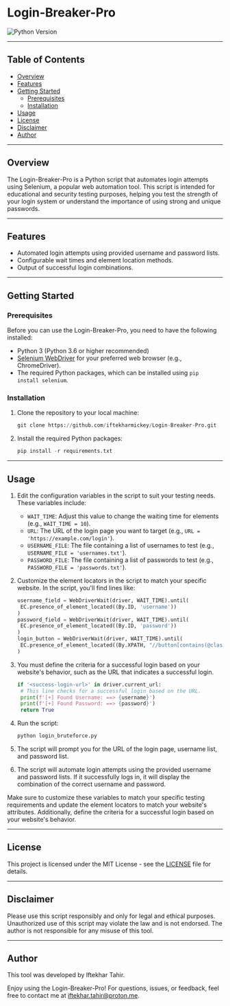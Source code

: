 # Login-Breaker-Pro

![Python Version](https://img.shields.io/badge/Python-3.6%2B-blue)

---

## Table of Contents

- [Overview](#overview)
- [Features](#features)
- [Getting Started](#getting-started)
  - [Prerequisites](#prerequisites)
  - [Installation](#installation)
- [Usage](#usage)
- [License](#license)
- [Disclaimer](#disclaimer)
- [Author](#author)

---

## Overview

The Login-Breaker-Pro is a Python script that automates login attempts using Selenium, a popular web automation tool. This script is intended for educational and security testing purposes, helping you test the strength of your login system or understand the importance of using strong and unique passwords.

---

## Features

- Automated login attempts using provided username and password lists.
- Configurable wait times and element location methods.
- Output of successful login combinations.

---

## Getting Started

### Prerequisites

Before you can use the Login-Breaker-Pro, you need to have the following installed:

- Python 3 (Python 3.6 or higher recommended)
- [Selenium WebDriver](https://selenium-python.readthedocs.io/installation.html#drivers) for your preferred web browser (e.g., ChromeDriver).
- The required Python packages, which can be installed using `pip install selenium`.

### Installation

1. Clone the repository to your local machine:

   ```python
   git clone https://github.com/iftekharmickey/Login-Breaker-Pro.git

2. Install the required Python packages:

   ```python
   pip install -r requirements.txt

---

## Usage

1. Edit the configuration variables in the script to suit your testing needs. These variables include:

   - `WAIT_TIME`: Adjust this value to change the waiting time for elements (e.g., `WAIT_TIME = 10`).
   - `URL`: The URL of the login page you want to target (e.g., `URL = 'https://example.com/login'`).
   - `USERNAME_FILE`: The file containing a list of usernames to test (e.g., `USERNAME_FILE = 'usernames.txt'`).
   - `PASSWORD_FILE`: The file containing a list of passwords to test (e.g., `PASSWORD_FILE = 'passwords.txt'`).

2. Customize the element locators in the script to match your specific website. In the script, you'll find lines like:

   ```python
   username_field = WebDriverWait(driver, WAIT_TIME).until(
    EC.presence_of_element_located((By.ID, 'username'))
   )
   password_field = WebDriverWait(driver, WAIT_TIME).until(
    EC.presence_of_element_located((By.ID, 'password'))
   )
   login_button = WebDriverWait(driver, WAIT_TIME).until(
    EC.presence_of_element_located((By.XPATH, "//button[contains(@class, 'btn-outline-primary') and contains(@class, 'm-2')]"))
   )
   ```
 
3. You must define the criteria for a successful login based on your website's behavior, such as the URL that indicates a successful login.

   ```python
   if '<success-login-url>' in driver.current_url:
    # This line checks for a successful login based on the URL.
    print(f'[+] Found Username: ==> {username}')
    print(f'[+] Found Password: ==> {password}')
    return True
   ```
  
6. Run the script:

   ```python
   python login_bruteforce.py
   ```

7. The script will prompt you for the URL of the login page, username list, and password list.
   
8. The script will automate login attempts using the provided username and password lists. If it successfully logs in, it will display the combination of the correct username and password.

Make sure to customize these variables to match your specific testing requirements and update the element locators to match your website's attributes. Additionally, define the criteria for a successful login based on your website's behavior.

---

## License

This project is licensed under the MIT License - see the [LICENSE](https://github.com/iftekharmickey/Login-Breaker-Pro/blob/main/LICENSE) file for details.

---

## Disclaimer

Please use this script responsibly and only for legal and ethical purposes. Unauthorized use of this script may violate the law and is not endorsed. The author is not responsible for any misuse of this tool.

---

## Author

This tool was developed by Iftekhar Tahir.

Enjoy using the Login-Breaker-Pro! For questions, issues, or feedback, feel free to contact me at iftekhar.tahir@proton.me.
